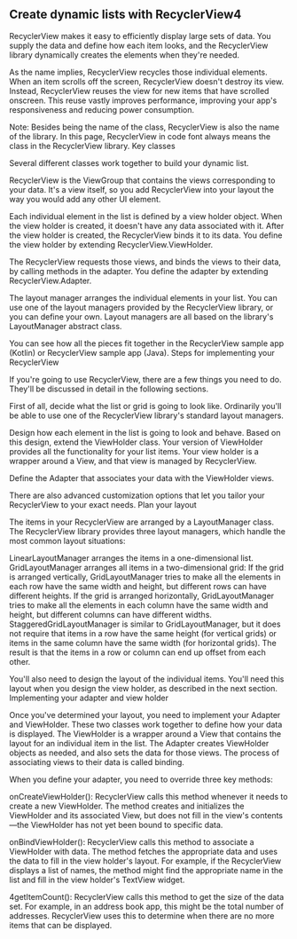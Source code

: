 ## Create dynamic lists with RecyclerView4

RecyclerView makes it easy to efficiently display large sets of data. You supply the data and define how each item looks, and the RecyclerView library dynamically creates the elements when they're needed.

As the name implies, RecyclerView recycles those individual elements. When an item scrolls off the screen, RecyclerView doesn't destroy its view. Instead, RecyclerView reuses the view for new items that have scrolled onscreen. This reuse vastly improves performance, improving your app's responsiveness and reducing power consumption.

Note: Besides being the name of the class, RecyclerView is also the name of the library. In this page, RecyclerView in code font always means the class in the RecyclerView library.
Key classes

Several different classes work together to build your dynamic list.

RecyclerView is the ViewGroup that contains the views corresponding to your data. It's a view itself, so you add RecyclerView into your layout the way you would add any other UI element.

 Each individual element in the list is defined by a view holder object. When the view holder is created, it doesn't have any data associated with it. After the view holder is created, the RecyclerView binds it to its data. You define the view holder by extending RecyclerView.ViewHolder.

The RecyclerView requests those views, and binds the views to their data, by calling methods in the adapter. You define the adapter by extending RecyclerView.Adapter.

 The layout manager arranges the individual elements in your list. You can use one of the layout managers provided by the RecyclerView library, or you can define your own. Layout managers are all based on the library's LayoutManager abstract class.

You can see how all the pieces fit together in the RecyclerView sample app (Kotlin) or RecyclerView sample app (Java).
Steps for implementing your RecyclerView

If you're going to use RecyclerView, there are a few things you need to do. They'll be discussed in detail in the following sections.

First of all, decide what the list or grid is going to look like. Ordinarily you'll be able to use one of the RecyclerView library's standard layout managers.

Design how each element in the list is going to look and behave. Based on this design, extend the ViewHolder class. Your version of ViewHolder provides all the functionality for your list items. Your view holder is a wrapper around a View, and that view is managed by RecyclerView.

Define the Adapter that associates your data with the ViewHolder views.

There are also advanced customization options that let you tailor your RecyclerView to your exact needs.
Plan your layout

The items in your RecyclerView are arranged by a LayoutManager class. The RecyclerView library provides three layout managers, which handle the most common layout situations:

LinearLayoutManager arranges the items in a one-dimensional list.
 GridLayoutManager arranges all items in a two-dimensional grid:
 If the grid is arranged vertically, GridLayoutManager tries to make all the elements in each row have the same width and height, but different rows can have different heights.
 If the grid is arranged horizontally, GridLayoutManager tries to make all the elements in each column have the same width and height, but different columns can have different widths.
 StaggeredGridLayoutManager is similar to GridLayoutManager, but it does not require that items in a row have the same height (for vertical grids) or items in the same column have the same width (for horizontal grids). The result is that the items in a row or column can end up offset from each other.

You'll also need to design the layout of the individual items. You'll need this layout when you design the view holder, as described in the next section.
Implementing your adapter and view holder

Once you've determined your layout, you need to implement your Adapter and ViewHolder. These two classes work together to define how your data is displayed. The ViewHolder is a wrapper around a View that contains the layout for an individual item in the list. The Adapter creates ViewHolder objects as needed, and also sets the data for those views. The process of associating views to their data is called binding.

When you define your adapter, you need to override three key methods:

 onCreateViewHolder(): RecyclerView calls this method whenever it needs to create a new ViewHolder. The method creates and initializes the ViewHolder and its associated View, but does not fill in the view's contents—the ViewHolder has not yet been bound to specific data.

onBindViewHolder(): RecyclerView calls this method to associate a ViewHolder with data. The method fetches the appropriate data and uses the data to fill in the view holder's layout. For example, if the RecyclerView displays a list of names, the method might find the appropriate name in the list and fill in the view holder's TextView widget.

4getItemCount(): RecyclerView calls this method to get the size of the data set. For example, in an address book app, this might be the total number of addresses. RecyclerView uses this to determine when there are no more items that can be displayed.
